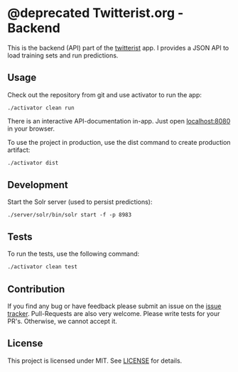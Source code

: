 @deprecated Twitterist.org - Backend
====================================

This is the backend (API) part of the [twitterist](twitterist.org) app. I provides a JSON API to load training sets 
and run predictions.

Usage
-----

Check out the repository from git and use activator to run the app:

```
./activator clean run
```

There is an interactive API-documentation in-app. Just open [localhost:8080](http://localhost:8080) in your browser.


To use the project in production, use the dist command to create production artifact: 

```bash
./activator dist
```

Development
-----------

Start the Solr server (used to persist predictions):

```
./server/solr/bin/solr start -f -p 8983
```

Tests
-----

To run the tests, use the following command:

```bash
./activator clean test
```

Contribution
------------

If you find any bug or have feedback please submit an issue on the 
[issue tracker](https://github.com/twitterist/backend/issues). Pull-Requests are also very welcome. Please write tests 
for your PR's. Otherwise, we cannot accept it.

License
-------

This project is licensed under MIT. See [LICENSE](LICENSE) for details.
